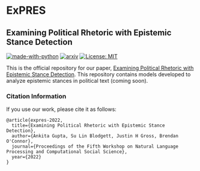# ExPRES

## Examining Political Rhetoric with Epistemic Stance Detection

[![made-with-python](https://img.shields.io/badge/Made%20with-Python-red.svg)](#python)
[![arxiv](https://img.shields.io/badge/arXiv-2205.09726-b31b1b.svg)]()
[![License: MIT](https://img.shields.io/badge/license-MIT-blue)](https://opensource.org/licenses/MIT)

This is the official repository for our paper, <a href="https://github.com/slanglab/ExPRES/main/Factuality_NLP_CSS_final.pdf">Examining Political Rhetoric with Epistemic Stance Detection</a>.
This repository contains models developed to analyze epistemic stances in political text (coming soon).


### Citation Information
If you use our work, please cite it as follows:
```
@article{expres-2022,
  title={Examining Political Rhetoric with Epistemic Stance Detection},
  author={Ankita Gupta, Su Lin Blodgett, Justin H Gross, Brendan O'Connor},
  journal={Proceedings of the Fifth Workshop on Natural Language Processing and Computational Social Science},
  year={2022}
}
```


